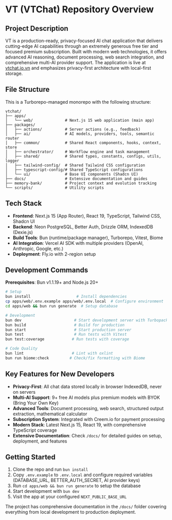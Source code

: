 # VT (VTChat) Repository Overview

## Project Description

VT is a production-ready, privacy-focused AI chat application that delivers cutting-edge AI capabilities through an extremely generous free tier and focused premium subscription. Built with modern web technologies, it offers advanced AI reasoning, document processing, web search integration, and comprehensive multi-AI provider support. The application is live at [vtchat.io.vn](https://vtchat.io.vn) and emphasizes privacy-first architecture with local-first storage.

## File Structure

This is a Turborepo-managed monorepo with the following structure:

```
vtchat/
├── apps/
│   └── web/              # Next.js 15 web application (main app)
├── packages/
│   ├── actions/          # Server actions (e.g., feedback)
│   ├── ai/               # AI models, providers, tools, semantic router
│   ├── common/           # Shared React components, hooks, context, store
│   ├── orchestrator/     # Workflow engine and task management
│   ├── shared/           # Shared types, constants, configs, utils, logger
│   ├── tailwind-config/  # Shared Tailwind CSS configuration
│   ├── typescript-config/# Shared TypeScript configurations
│   └── ui/               # Base UI components (Shadcn UI)
├── docs/                 # Extensive documentation and guides
├── memory-bank/          # Project context and evolution tracking
└── scripts/              # Utility scripts
```

## Tech Stack

- **Frontend**: Next.js 15 (App Router), React 19, TypeScript, Tailwind CSS, Shadcn UI
- **Backend**: Neon PostgreSQL, Better Auth, Drizzle ORM, IndexedDB (Dexie.js)
- **Build Tools**: Bun (runtime/package manager), Turborepo, Vitest, Biome
- **AI Integration**: Vercel AI SDK with multiple providers (OpenAI, Anthropic, Google, etc.)
- **Deployment**: Fly.io with 2-region setup

## Development Commands

**Prerequisites**: Bun v1.1.19+ and Node.js 20+

```bash
# Setup
bun install                    # Install dependencies
cp apps/web/.env.example apps/web/.env.local  # Configure environment
cd apps/web && bun run generate  # Setup database

# Development
bun dev                       # Start development server with Turbopack
bun build                     # Build for production
bun start                     # Start production server
bun test                      # Run tests with Vitest
bun test:coverage            # Run tests with coverage

# Code Quality
bun lint                     # Lint with oxlint
bun run biome:check         # Check/fix formatting with Biome
```

## Key Features for New Developers

- **Privacy-First**: All chat data stored locally in browser IndexedDB, never on servers
- **Multi-AI Support**: 9+ free AI models plus premium models with BYOK (Bring Your Own Key)
- **Advanced Tools**: Document processing, web search, structured output extraction, mathematical calculator
- **Subscription System**: Integrated with Creem.io for payment processing
- **Modern Stack**: Latest Next.js 15, React 19, with comprehensive TypeScript coverage
- **Extensive Documentation**: Check `/docs/` for detailed guides on setup, deployment, and features

## Getting Started

1. Clone the repo and run `bun install`
2. Copy `.env.example` to `.env.local` and configure required variables (DATABASE_URL, BETTER_AUTH_SECRET, AI provider keys)
3. Run `cd apps/web && bun run generate` to setup the database
4. Start development with `bun dev`
5. Visit the app at your configured `NEXT_PUBLIC_BASE_URL`

The project has comprehensive documentation in the `/docs/` folder covering everything from local development to production deployment.
